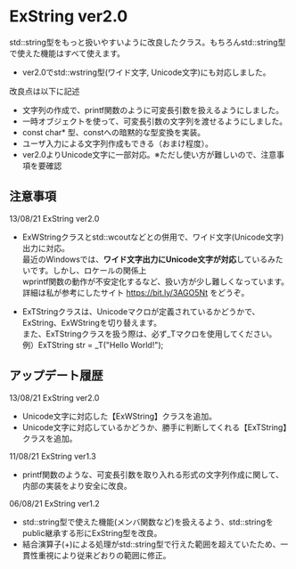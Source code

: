 # ExString ver2.0
std::string型をもっと扱いやすいように改良したクラス。もちろんstd::string型で使えた機能はすべて使えます。
 - ver2.0でstd::wstring型(ワイド文字, Unicode文字)にも対応しました。

改良点は以下に記述

- 文字列の作成で、printf関数のように可変長引数を扱えるようにしました。
- 一時オブジェクトを使って、可変長引数の文字列を渡せるようにしました。
- const char* 型、constへの暗黙的な型変換を実装。
- ユーザ入力による文字列作成もできる（おまけ程度）。
- ver2.0よりUnicode文字に一部対応。※ただし使い方が難しいので、注意事項を要確認

## 注意事項

13/08/21 ExString ver2.0
- ExWStringクラスとstd::wcoutなどとの併用で、ワイド文字(Unicode文字)出力に対応。  
最近のWindowsでは、<b>ワイド文字出力にUnicode文字が対応</b>しているみたいです。しかし、ロケールの関係上  
wprintf関数の動作が不安定化するなど、扱い方が少し難しくなっています。  
詳細は私が参考にしたサイト https://bit.ly/3AGO5Nt をどうぞ。  

- ExTStringクラスは、Unicodeマクロが定義されているかどうかで、ExString、ExWStringを切り替えます。  
また、ExTStringクラスを扱う際は、必ず_Tマクロを使用してください。  
例）ExTString str = _T("Hello World!");  

## アップデート履歴

13/08/21 ExString ver2.0
- Unicode文字に対応した【ExWString】クラスを追加。
- Unicode文字に対応しているかどうか、勝手に判断してくれる【ExTString】クラスを追加。

11/08/21 ExString ver1.3
- printf関数のような、可変長引数を取り入れる形式の文字列作成に関して、内部の実装をより安全に改良。

06/08/21 ExString ver1.2
- std::string型で使えた機能(メンバ関数など)を扱えるよう、std::stringをpublic継承する形にExString型を改良。
- 結合演算子(+)による処理がstd::string型で行えた範囲を超えていたため、一貫性重視により従来どおりの範囲に修正。
